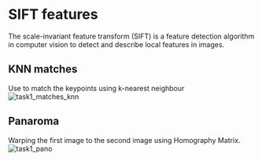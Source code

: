 # SIFT features
The scale-invariant feature transform (SIFT) is a feature detection algorithm in computer vision to detect and describe local features in images.

## KNN matches
Use to match the keypoints using k-nearest neighbour
![task1_matches_knn](https://user-images.githubusercontent.com/46288072/58437145-9aad2900-8096-11e9-9df3-be644aefc0a5.jpg)

## Panaroma
Warping the first image to the second image using Homography Matrix.
![task1_pano](https://user-images.githubusercontent.com/46288072/58437158-a6005480-8096-11e9-9e5e-386543dc4c14.jpg)
